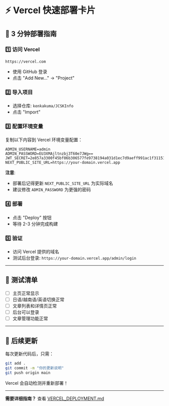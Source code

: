 # ⚡ Vercel 快速部署卡片

## 🚀 3 分钟部署指南

### 1️⃣ 访问 Vercel
```
https://vercel.com
```
- 使用 GitHub 登录
- 点击 "Add New..." → "Project"

### 2️⃣ 导入项目
- 选择仓库: `kenkakuma/JCSKInfo`
- 点击 "Import"

### 3️⃣ 配置环境变量

复制以下内容到 Vercel 环境变量配置：

```env
ADMIN_USERNAME=admin
ADMIN_PASSWORD=EU3XMAjltnzbj3T60e7JWg==
JWT_SECRET=2e857a3300f45bf06b306577fe9738194a031d1ec7d9aeff991ac1f311514581
NEXT_PUBLIC_SITE_URL=https://your-domain.vercel.app
```

**注意**: 
- 部署后记得更新 `NEXT_PUBLIC_SITE_URL` 为实际域名
- 建议修改 `ADMIN_PASSWORD` 为更强的密码

### 4️⃣ 部署
- 点击 "Deploy" 按钮
- 等待 2-3 分钟完成构建

### 5️⃣ 验证
- 访问 Vercel 提供的域名
- 测试后台登录: `https://your-domain.vercel.app/admin/login`

---

## 📱 测试清单

- [ ] 主页正常显示
- [ ] 日语/越南语/英语切换正常
- [ ] 文章列表和详情页正常
- [ ] 后台可以登录
- [ ] 文章管理功能正常

---

## 🔄 后续更新

每次更新代码后，只需：

```bash
git add .
git commit -m "你的更新说明"
git push origin main
```

Vercel 会自动检测并重新部署！

---

**需要详细指南？** 查看 [VERCEL_DEPLOYMENT.md](./VERCEL_DEPLOYMENT.md)

